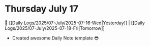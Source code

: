 # Thursday July 17

📅 [[Daily Logs/2025/07-July/2025-07-16-Wed|Yesterday]] | [[Daily Logs/2025/07-July/2025-07-18-Fri|Tomorrow]]

- Created awesome Daily Note template 😎